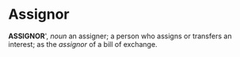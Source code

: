 # Assignor

**ASSIGNOR**', _noun_ an assigner; a person who assigns or transfers an interest; as the _assignor_ of a bill of exchange.